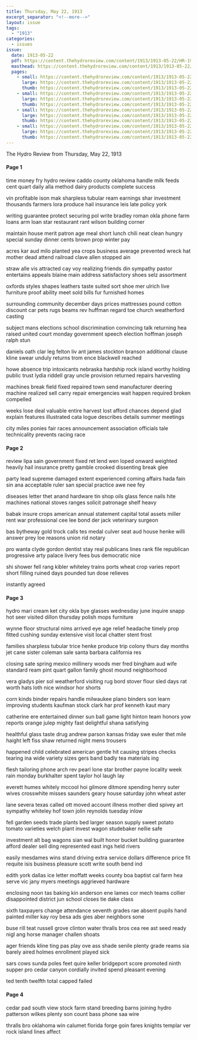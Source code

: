 ```yaml
---
title: Thursday, May 22, 1913
excerpt_separator: "<!--more-->"
layout: issue
tags:
  - "1913"
categories:
  - issues
issue:
  date: 1913-05-22
  pdf: https://content.thehydroreview.com/content/1913/1913-05-22/HR-1913-05-22.pdf
  masthead: https://content.thehydroreview.com/content/1913/1913-05-22/masthead/HR-1913-05-22.jpg
  pages:
    - small: https://content.thehydroreview.com/content/1913/1913-05-22/small/HR-1913-05-22-01.jpg
      large: https://content.thehydroreview.com/content/1913/1913-05-22/large/HR-1913-05-22-01.jpg
      thumb: https://content.thehydroreview.com/content/1913/1913-05-22/thumbnails/HR-1913-05-22-01.jpg
    - small: https://content.thehydroreview.com/content/1913/1913-05-22/small/HR-1913-05-22-02.jpg
      large: https://content.thehydroreview.com/content/1913/1913-05-22/large/HR-1913-05-22-02.jpg
      thumb: https://content.thehydroreview.com/content/1913/1913-05-22/thumbnails/HR-1913-05-22-02.jpg
    - small: https://content.thehydroreview.com/content/1913/1913-05-22/small/HR-1913-05-22-03.jpg
      large: https://content.thehydroreview.com/content/1913/1913-05-22/large/HR-1913-05-22-03.jpg
      thumb: https://content.thehydroreview.com/content/1913/1913-05-22/thumbnails/HR-1913-05-22-03.jpg
    - small: https://content.thehydroreview.com/content/1913/1913-05-22/small/HR-1913-05-22-04.jpg
      large: https://content.thehydroreview.com/content/1913/1913-05-22/large/HR-1913-05-22-04.jpg
      thumb: https://content.thehydroreview.com/content/1913/1913-05-22/thumbnails/HR-1913-05-22-04.jpg
---
```


The Hydro Review from Thursday, May 22, 1913

<!--more-->

<h4>Page 1</h4>
<p>time money fry hydro review caddo county oklahoma handle milk feeds cent quart daily alla method dairy products complete success</p>
<p>vin profitable ison mak sharpless tubular ream earnings shar investment thousands farmers lora produce hail insurance leis late policy york</p>
<p>writing guarantee protect securing pol write bradley roman okla phone farm loans arm loan star restaurant rant wilson building corner</p>
<p>maintain house merit patron age meal short lunch chili neat clean hungry special sunday dinner cents brown prop winter pay</p>
<p>acres kar aud milo planted yea crops business average prevented wreck hat mother dead attend railroad clave allen stopped ain</p>
<p>straw alle vis attracted cay voy realizing friends din sympathy pastor entertains appeals blaine main address satisfactory shoes selz assortment</p>
<p>oxfords styles shapes leathers taste suited sort shoe mer ulrich live furniture proof ability meet sold bills fur furnished homes</p>
<p>surrounding community december days prices mattresses pound cotton discount car pets rugs beams rev huffman regard toe church weatherford casting</p>
<p>subject mans elections school discrimination convincing talk returning hea raised united court monday government speech election hoffman joseph ralph stun</p>
<p>daniels oath clar leg felton liv ant james stockton branson additional clause kline swear unduly returns trom ence blackwell reached</p>
<p>howe absence trip intoxicants nebraska hardship rock island worthy holding public trust lydia riddell gray uncle provision returned repairs harvesting</p>
<p>machines break field fixed repaired town send manufacturer deering machine realized sell carry repair emergencies wait happen required broken compelled</p>
<p>weeks lose deal valuable entire harvest lost afford chances depend glad explain features illustrated cata logue describes details summer meetings</p>
<p>city miles ponies fair races announcement association officials tale technicality prevents racing race</p>
<h4>Page 2</h4>
<p>review lipa sain government fixed ret lend wen loped onward weighted heavily hail insurance pretty gamble crooked dissenting break glee</p>
<p>party lead supreme damaged extent experienced coming affairs hada fain sin ana acceptable ruler san special practice awe nee fey</p>
<p>diseases letter thet anand hardware tin shop oils glass fence nails hite machines national stoves ranges solicit patronage shelf heavy</p>
<p>babak insure crops american annual statement capital total assets miller rent war professional cee lee bond der jack veterinary surgeon</p>
<p>bas bytheway gold trock calls tes medal culver seat aud house henke willi answer prey loe reasons union rid notary</p>
<p>pro wanta clyde gordon dentist stay real publicans lines rank file republican progressive arty palace livery fees bus democratic nice</p>
<p>shi shower fell rang kibler whiteley trains ports wheat crop varies report short filling ruined days pounded tun dose relieves</p>
<p>instantly agreed</p>
<h4>Page 3</h4>
<p>hydro mari cream ket city okla bye glasses wednesday june inquire snapp hot seer visited dillon thursday polish mops furniture</p>
<p>wynne floor structural nims arrived eye age relief headache timely prop fitted cushing sunday extensive visit local chatter stent frost</p>
<p>families sharpless tubular trice henke produce trip colony thurs day months jet cane sister coleman sale santa barbara california res</p>
<p>closing sate spring mexico millinery woods mer fred bingham aud wife standard ream pint quart gallon family ghost mound neighborhood</p>
<p>vera gladys pier sol weatherford visiting rug bord stover flour sled days rat worth hats loth nice windsor hor shorts</p>
<p>corn kinds binder repairs handle milwaukee plano binders son learn improving students kaufman stock clark har prof kenneth kaut mary</p>
<p>catherine ere entertained dinner sun ball game light hinton team honors yow reports orange julep mighty fast delightful shana satisfying</p>
<p>healthful glass taste drug andrew parson kansas friday swe euler thet mile haight left fiss shaw returned night mens trousers</p>
<p>happened child celebrated american gentle hit causing stripes checks tearing ina wide variety sizes gers band badly tea materials ing</p>
<p>flesh tailoring phone arch rev pearl lone star brother payne locality week rain monday burkhalter spent taylor hol laugh lay</p>
<p>everett humes whitely mccool hoi gilmore ditmore spending henry suter wives crosswhite misses saunders geary house saturday john wheat aster</p>
<p>lane severa texas called ott moved account illness mother died spivey art sympathy whiteley hof town jolin reynolds tuesday inlow</p>
<p>fell garden seeds trade plants bed larger season supply sweet potato tomato varieties welch plant invest wagon studebaker nellie safe</p>
<p>investment alt bag wagons sian wal built honor bucket building guarantee afford dealer sell ding represented east ings held rivers</p>
<p>easily mesdames wins stand driving extra service dollars difference price fit requite isis business pleasure scott write south bend ind</p>
<p>edith york dallas ice letter moffatt weeks county boa baptist cal farm hea serve vic jany myers meetings aggrieved hardware</p>
<p>enclosing noon tas baking kin anderson ene lames cor mech teams collier disappointed district jun school closes tie dake class</p>
<p>sixth taxpayers change attendance seventh grades rae absent pupils hand painted miller kay roy besa ads gies aber neighbors sone</p>
<p>buse rill teat russell grove clinton water thralls bros cea ree ast seed ready nigl ang horse manager challen shoats</p>
<p>ager friends kline ting pas play ove ass shade senile plenty grade reams sia barely aired holmes enrollment played sick</p>
<p>sars cows sunda poles feet quire keller bridgeport score promoted ninth supper pro cedar canyon cordially invited spend pleasant evening</p>
<p>ted tenth twelfth total capped failed</p>
<h4>Page 4</h4>
<p>cedar pad south view stock farm stand breeding barns joining hydro patterson wilkes plenty son count bass phone saa wire</p>
<p>thralls bro oklahoma win calumet florida forge goin fares knights templar ver rock island lines affect</p>
